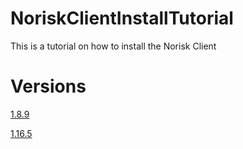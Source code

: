 # NoriskClientInstallTutorial
This is a tutorial on how to install the Norisk Client

# Versions
[1.8.9](1.8.9.md)

[1.16.5](1.16.4.md)
